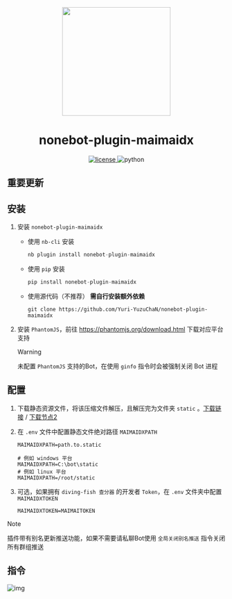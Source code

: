 <div align='center'>
    <a><img src='https://github.com/Yuri-YuzuChaN/nonebot-plugin-maimaidx/favicon.png' width='250px' height='250px' akt='maimaidx'></a>
</div>

<div align='center'>

# nonebot-plugin-maimaidx

<a href='./LICENSE'>
    <img src='https://img.shields.io/github/license/Yuri-YuzuChaN/nonebot-plugin-maimaidx' alt='license'>
</a>
<img src='https://img.shields.io/badge/python-3.8+-blue.svg' alt='python'>
</div>


## 重要更新


## 安装

1. 安装 `nonebot-plugin-maimaidx`

    - 使用 `nb-cli` 安装
        ``` python
        nb plugin install nonebot-plugin-maimaidx
        ```
    - 使用 `pip` 安装
        ``` python
        pip install nonebot-plugin-maimaidx
        ```
    - 使用源代码（不推荐） **需自行安装额外依赖**
        ``` git
        git clone https://github.com/Yuri-YuzuChaN/nonebot-plugin-maimaidx
        ```
    
2. 安装 `PhantomJS`，前往 https://phantomjs.org/download.html 下载对应平台支持

    > [!WARNING]
    > 未配置 `PhantomJS` 支持的Bot，在使用 `ginfo` 指令时会被强制关闭 Bot 进程

## 配置
   
1. 下载静态资源文件，将该压缩文件解压，且解压完为文件夹 `static` 。[下载链接](https://vote.yuzuai.xyz/download/static.zip) /  [下载节点2](https://share.yuzuai.xyz/d/aria/static.zip?sign=R9J9HEdOqoRwTpjkHBTsVIwJbmWqolxI5p-JQd1rvJ4=:0)
2. 在 `.env` 文件中配置静态文件绝对路径 `MAIMAIDXPATH`

   ``` dotenv
   MAIMAIDXPATH=path.to.static

   # 例如 windows 平台
   MAIMAIDXPATH=C:\bot\static
   # 例如 linux 平台
   MAIMAIDXPATH=/root/static
   ```

3. 可选，如果拥有 `diving-fish 查分器` 的开发者 `Token`，在 `.env` 文件夹中配置 `MAIMAIDXTOKEN`
   
   ``` dotenv
   MAIMAIDXTOKEN=MAIMAITOKEN
   ```

> [!NOTE]
> 插件带有别名更新推送功能，如果不需要请私聊Bot使用 `全局关闭别名推送` 指令关闭所有群组推送

## 指令

![img](https://github.com/Yuri-YuzuChaN/nonebot-plugin-maimaidx/nonebot_plugin_maimaidx/maimaidxhelp.png)
